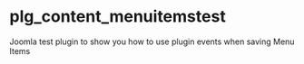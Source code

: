 plg_content_menuitemstest
=========================

Joomla test plugin to show you how to use plugin events when saving Menu Items
